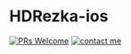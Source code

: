 # HDRezka-ios

[![PRs Welcome](https://img.shields.io/badge/PRs-welcome-brightgreen.svg?style=flat-square)](https://makeapullrequest.com) [![contact me](https://img.shields.io/badge/Contact-@keet-blue.svg?style=flat)](https://t.me/churkabesina)

